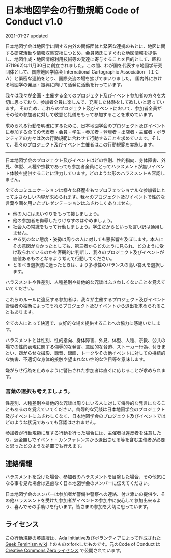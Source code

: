 # 日本地図学会の行動規範 Code of Conduct v1.0
2021-01-27 updated

日本地図学会は地図学に関する内外の関係団体と緊密な連携のもとに、地図に関する研究活動や情報収集交換につとめ、会員諸氏にすぐれた地図情報を提供し、地図作成・地図情報利用技術等の発達に寄与することを目的として、昭和37(1962)年11月30日に創立されました。この間、わが国を代表する地図学研究団体として、国際地図学協会 International Cartographic Association （ＩＣＡ）と緊密な連絡をとり、国際交流の場を拡げてまいりました。 国内外における地図学の発展・振興に向けて活発に活動を行っています。

我々は我々が企画・主催する全てのプロジェクト及びイベント参加者の方々を大切に思っており、参加者全員に楽しんで、充実した体験をして欲しいと思っています。 そのため、これらのプロジェクト及びイベントにおいて、参加者全員がその他の参加者に対して敬意と礼儀をもって参加することを求めています。

求められる行動を明確にするために、日本地図学会のプロジェクト及びイベントに参加する全ての代表者・会員・学生・参加者・登壇者・出店者・主催者・ボランティアの方々は次の行動規範に合わせて行動することを求めています。そして、我々のプロジェクト及びイベント主催者はこの行動規範を実施します。

---

日本地図学会のプロジェクト及びイベントはどの性別、性的指向、身体障害、外見、体型、人種や宗教であっても参加者全員にとってハラスメントが無いイベント体験を提供することに注力しています。どのような形のハラスメントも容認しません。

全てのコミュニケーションは様々な経歴をもつプロフェッショナルな参加者にとってふさわしい内容が求められます。我々のプロジェクト及びイベントで性的な言葉や画を用いたプレゼンテーションはふさわしくありません。

* 他の人には思いやりをもって接しましょう。
* 他の参加者を侮辱したりけなすのはやめましょう。
* 社会人の常識をもって行動しましょう。学生だからといった言い訳は通用しません。
* やる気のない態度・姿勢は周りの人に対しても悪影響を及ぼします。本人にその意図がなかったとしても、第三者からどのように見られ、どのように受け取られているのかを客観的に判断し、我々のプロジェクト及びイベントが価値あるものとなるよう考えて行動してください。
* とるべき選択肢に迷ったときは、より多様性のバランスの高い答えを選択します。

ハラスメントや性差別、人種差別や排他的な冗談はふさわしくないことを覚えていてください。

これらのルールに違反する参加者は、我々が主催するプロジェクト及びイベント管理者の独断によってそれらプロジェクト及びイベントから退出を求められることもあります。

全ての人にとって快適で、友好的な場を提供することへの協力に感謝いたします。


ハラスメントとは性別、性的指向、身体障害、外見、体型、人種、宗教、公共の場での性的表現に関する侮辱的な発言、意図的な脅迫、ストーカー行為、付きまとい、嫌がらせな撮影、録音、録画、トークやその他イベントに対しての持続的な妨害、不適切な身体的接触や望まれない性的な注目等を意味します。

嫌がらせ行為を止めるように警告された参加者は直ぐに応じることが求められます。


### 言葉の選択も考えましょう。
性差別、人種差別や排他的な冗談は周りにいる人に対して侮辱的な発言になることもあるのを覚えていてください。侮辱的な冗談は日本地図学会のプロジェクト及びイベントにふさわしくなく、日本地図学会のプロジェクト及びイベントではどのような状況であっても容認はされません。

参加者が行動規範に反する行動を行った場合には、主催者は違反者を注意したり、返金無しでイベント・カンファレンスから退出させる等を含む主催者が必要と思ったどのような処置でも行えます。

## 連絡情報
ハラスメントを受けた場合、参加者のハラスメントを目撃した場合、その他気になる事を見た場合は遠慮なく日本地図学会のメンバーに伝えてください。

日本地図学会のメンバーは参加者が警備や警察への連絡、付き添いの提供や、その他ハラスメントを受けた参加者がイベントの参加中に安心して参加出来るよう、喜んでその手助けを行います。皆さまの参加を大切に思っています。

## ライセンス
この行動規範の英語版は、Ada Initiative及びボランティアによって作成された [Geek Feminism wiki](http://geekfeminism.wikia.com/wiki/Conference_anti-harassment/Policy) 上のものをforkしたものです。元のCode of Conduct は [Creative Commons Zeroライセンス](https://creativecommons.org/publicdomain/zero/1.0/deed.ja) で公開されています。
